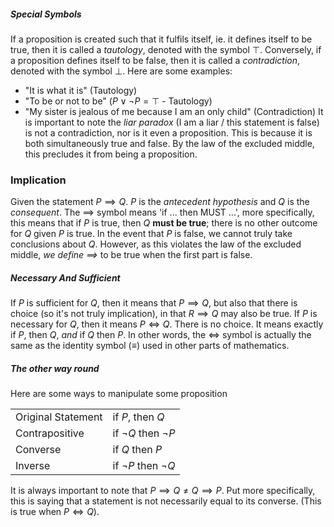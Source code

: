 ##### Special Symbols
If a proposition is created such that it fulfils itself, ie. it defines itself to be true, then it is called a *tautology*, denoted with the symbol $\top$. Conversely, if a proposition defines itself to be false, then it is called a *contradiction*, denoted with the symbol $\bot$. Here are some examples:
- "It is what it is" (Tautology)
- "To be or not to be" ($P \vee ¬P = \top$ - Tautology)
- "My sister is jealous of me because I am an only child" (Contradiction)
It is important to note the *liar paradox* (I am a liar / this statement is false) is not a contradiction, nor is it even a proposition. This is because it is both simultaneously true and false. By the law of the excluded middle, this precludes it from being a proposition.
### Implication
Given  the statement $P \implies Q$. $P$ is the *antecedent hypothesis* and $Q$ is the *consequent*. The $\implies$ symbol means 'if ... then MUST ...', more specifically, this means that if $P$ is true, then $Q$ **must be true**; there is no other outcome for $Q$ given $P$ is true. In the event that $P$ is false, we cannot truly take conclusions about $Q$. However, as this violates the law of the excluded middle, *we define $\implies$* to be true when the first part is false.
##### Necessary And Sufficient
If $P$ is sufficient for $Q$, then it means that $P \implies Q$, but also that there is choice (so it's not truly implication), in that $R \implies Q$ may also be true.
If $P$ is necessary for $Q$, then it means $P \iff Q$. There is no choice. It means exactly if $P$, then $Q$, *and* if $Q$ then $P$. In other words, the $\iff$ symbol is actually the same as the identity symbol ($\equiv$) used in other parts of mathematics.
##### The other way round
Here are some ways to manipulate some proposition

|                    |                   |
| ------------------ | ----------------- |
| Original Statement | if $P$, then $Q$  |
| Contrapositive     | if $¬Q$ then $¬P$ |
| Converse           | if $Q$ then $P$   |
| Inverse            | if $¬P$ then $¬Q$ |

It is always important to note that $P \implies Q \ne Q \implies P$. Put more specifically, this is saying that a statement is not necessarily equal to its converse. (This is true when $P \iff Q$).

